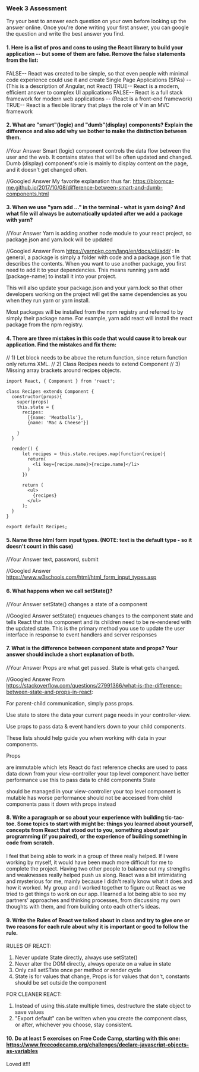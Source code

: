 ### Week 3 Assessment

Try your best to answer each question on your own before looking up the answer online. Once you're done writing your first answer, you can google the question and write the best answer you find.

#### 1. Here is a list of pros and cons to using the React library to build your application -- but some of them are false. Remove the false statements from the list:

FALSE-- React was created to be simple, so that even people with minimal code experience could use it and create Single Page Applications (SPAs) -- (This is a description of Angular, not React)
TRUE-- React is a modern, efficient answer to complex UI applications
FALSE-- React is a full stack framework for modern web applications -- (React is a front-end framework)
TRUE-- React is a flexible library that plays the role of V in an MVC framework

 
 #### 2. What are "smart"(logic) and "dumb"(display) components? Explain the difference and also add why we bother to make the distinction between them.
 
 
 //Your Answer
  Smart (logic) component controls the data flow between the user and the web. It contains states that will be often updated and changed. Dumb (display) component's role is mainly to display content on the page, and it doesn't get changed often.
 
 //Googled Answer
 My favorite explanation thus far:  https://bloomca-me.github.io/2017/10/08/difference-between-smart-and-dumb-components.html
 
#### 3. When we use "yarn add ..." in the terminal - what is yarn doing? And what file will always be automatically updated after we add a package with yarn?
 
 
 //Your Answer
 Yarn is adding another node module to your react project, so package.json and yarn.lock will be updated
 
 //Googled Answer
 From https://yarnpkg.com/lang/en/docs/cli/add/ :
In general, a package is simply a folder with code and a package.json file that describes the contents. When you want to use another package, you first need to add it to your dependencies. This means running yarn add [package-name] to install it into your project.

This will also update your package.json and your yarn.lock so that other developers working on the project will get the same dependencies as you when they run yarn or yarn install.

Most packages will be installed from the npm registry and referred to by simply their package name. For example, yarn add react will install the react package from the npm registry.
 
#### 4. There are three mistakes in this code that would cause it to break our application. Find the mistakes and fix them:
// 1) Let block needs to be above the return function, since return function only returns XML.
// 2) Class Recipes needs to extend Component
// 3) Missing array brackets around recipes objects.

    import React, { Component } from 'react';

    class Recipes extends Component {
      constructor(props){
        super(props)
        this.state = {
          recipes: 
            [{name: 'Meatballs'},
            {name: 'Mac & Cheese'}]
      
        }
      }

      render() {
          let recipes = this.state.recipes.map(function(recipe){
            return(
              <li key={recipe.name}>{recipe.name}</li>
            )
          })
     
          return (
            <ul>
              {recipes}
            </ul>
          );
      }
    }

    export default Recipes;

#### 5. Name three html form input types. (NOTE: text is the default type - so it doesn't count in this case)
 
 //Your Answer
 text, password, submit
 
 //Googled Answer
 https://www.w3schools.com/html/html_form_input_types.asp
 
 #### 6. What happens when we call setState()?
 
 //Your Answer
 setState() changes a state of a component
 
 //Googled Answer
 setState() enqueues changes to the component state and tells React that this component and its children need to be re-rendered with the updated state. This is the primary method you use to update the user interface in response to event handlers and server responses
 
 #### 7. What is the difference between component state and props? Your answer should include a short explanation of both.
 
 
 //Your Answer
 Props are what get passed.  State is what gets changed.
 
 //Googled Answer
 From https://stackoverflow.com/questions/27991366/what-is-the-difference-between-state-and-props-in-react:
 
   For parent-child communication, simply pass props.

   Use state to store the data your current page needs in your controller-view.

   Use props to pass data & event handlers down to your child components.

   These lists should help guide you when working with data in your components.

   Props

   are immutable
   which lets React do fast reference checks
   are used to pass data down from your view-controller
   your top level component
   have better performance
   use this to pass data to child components
   State

   should be managed in your view-controller
   your top level component
   is mutable
   has worse performance
   should not be accessed from child components
   pass it down with props instead
   
#### 8. Write a paragraph or so about your experience with building tic-tac-toe. Some topics to start with might be: things you learned about yourself, concepts from React that stood out to you, something about pair programming (if you paired), or the experience of building something in code from scratch.
 I feel that being able to work in a group of three really helped.  If I were working by myself, it would have been much more difficult for me to complete the project.  Having two other people to balance out my strengths and weaknesses really helped push us along.  React was a bit intimidating and mysterious for me, mainly because I didn't really know what it does and how it worked.  My group and I worked together to figure out React as we tried to get things to work on our app.  I learned a lot being able to see my partners' approaches and thinking processes, from discussing my own thoughts with them, and from building onto each other's ideas.

#### 9. Write the Rules of React we talked about in class and try to give one or two reasons for each rule about why it is important or good to follow the rule.
 RULES OF REACT:
 1) Never update State directly, always use setState()
 2) Never alter the DOM directly, always operate on a value in state
 3) Only call setSTate once per method or render cycle
 4) State is for values that change, Props is for values that don't, constants should be set outside the component
 
 FOR CLEANER REACT:
 1) Instead of using this.state multiple times, destructure the state object to save values
 2) "Export default" can be written when you create the component class, or after, whichever you choose, stay consistent.

#### 10. Do at least 5 exercises on Free Code Camp, starting with this one: https://www.freecodecamp.org/challenges/declare-javascript-objects-as-variables
 Loved it!!!
